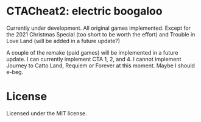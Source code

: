 # CTACheat2: electric boogaloo
Currently under development. All original games implemented.
Except for the 2021 Christmas Special (too short to be worth the effort) and Trouble in Love Land (will be added in a future update?)

A couple of the remake (paid games) will be implemented in a future update. 
I can currently implement CTA 1, 2, and 4. I cannot implement Journey to Catto Land, Requiem or Forever at this moment.
Maybe I should e-beg.

# License
Licensed under the MIT license.
